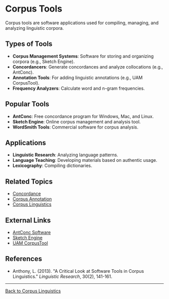 # Corpus Tools

Corpus tools are software applications used for compiling, managing, and analyzing linguistic corpora.

## Types of Tools

- **Corpus Management Systems**: Software for storing and organizing corpora (e.g., Sketch Engine).
- **Concordancers**: Generate concordances and analyze collocations (e.g., AntConc).
- **Annotation Tools**: For adding linguistic annotations (e.g., UAM CorpusTool).
- **Frequency Analyzers**: Calculate word and n-gram frequencies.

## Popular Tools

- **AntConc**: Free concordance program for Windows, Mac, and Linux.
- **Sketch Engine**: Online corpus management and analysis tool.
- **WordSmith Tools**: Commercial software for corpus analysis.

## Applications

- **Linguistic Research**: Analyzing language patterns.
- **Language Teaching**: Developing materials based on authentic usage.
- **Lexicography**: Compiling dictionaries.

## Related Topics

- [Concordance](Concordance.md)
- [Corpus Annotation](Corpus-Annotation.md)
- [Corpus Linguistics](Corpus-Linguistics.md)

## External Links

- [AntConc Software](https://www.laurenceanthony.net/software/antconc/)
- [Sketch Engine](https://www.sketchengine.eu/)
- [UAM CorpusTool](http://www.corpustool.com/)

## References

- Anthony, L. (2013). "A Critical Look at Software Tools in Corpus Linguistics." *Linguistic Research*, 30(2), 141-161.

---

[Back to Corpus Linguistics](README.md)
